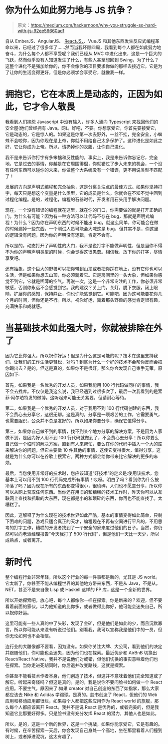 # 你为什么如此努力地与 JS 抗争？

> 原文：<https://medium.com/hackernoon/why-you-struggle-so-hard-with-js-92ee56660adf>

自从 EmberJS、AngularJS、 [ReactJS、](https://hackernoon.com/tagged/r)、VueJS 和其他东西发生反应式编程革命以来，已经过了很多年了……然而当我环顾四周，我看到每个人都在如此努力地奋斗，为什么每个人都不享受呢？我们已经从 MVC 中进化出来，这是一个巨大的飞跃，然而似乎没有人知道发生了什么，有些人甚至想回到 Swing，为了什么？这整个进化不是强加给你的，你不会像你的项目要求你做的那样去接近它，它是为了让你的生活变得更好，但是你必须学会享受它，就像我一样。

# 拥抱它，它在本质上是动态的，正因为如此，它才令人敬畏

我看到人们抱怨 Javascript 中没有输入，许多人涌向 Typescript 来找回他们的安全屋(他们曾经拥有 Java。网)。好吧，不要。你想享受它，你首先要接受它，它是动态的，它是惊人的。如果这是你第一次去野外，一丝不挂，完全安全，小蜘蛛不会咬你，因为你现在是上帝，你就不用给自己太多保护了。这种进化是如此之好，它让你成为上帝。所以，请扔掉你的衣服，让你自己进化。

我不是来告诉你打字有多笨拙和反性能的，事实上，我是来告诉你忘记它，完全地，它是过去的事情，你越是在它周围徘徊，你就错过了步入未来的机会，一个没有任何东西可以碰你的未来，你做整个大系统没有一个错误，更不用说类型不匹配了！

发展的方向是声明式编程和完全抽象，这是分离关注点的最佳方式。如果你坚持打字，每天只是想这个变量是什么类型，它的成员是什么，你就会在不知不觉中回到过程化编程。是的，过程化，编程的石器时代，开发者用石头用手解决问题。

现在，一个没有错误的编程就在这里，就在你的门口，你需要做的就是打开正确的门。为什么有可能？因为有一种方法可以让代码不存在 bug，那就是声明式编程！为什么？因为你在声明东西的时候不能出 bug，就这么简单，你可能会在做的时候漏掉一些东西，一个测试人员可能会大喊这是 bug，但其实不是，你这里的逻辑没有问题，因为你的声明没有逻辑，肯定不会有。

所以是的，动态打开了声明性的大门，我不是说打字不能做声明性，但是当你不得不为你的声明声明类型的时候，你会觉得这很愚蠢。相信我，放下你的打字，尽情享受吧。

还有抽象，这个巨大的野兽可以把你带到山顶或者把你踩在地上，没有它你也可以生活，但是如果你想去山顶，你必须骑着它。它是房间里的一头大象，但如果你感觉不到它，它就是稀薄的空气。再说一次，这是一个非常专注的工作，你必须非常敏感，否则你永远不会感觉到它。我的建议？关上门，关灯，脱下衣服，闭上眼睛，扩展你的感知，保持静止，你也许能感觉到它。可能吧，因为这可能要花你几个月的时间，但你还是不行。所以，祝你好运，骑着那头野兽的感觉肯定很有趣，充满快乐和成就感。

# 当基础技术如此强大时，你就被排除在外了

因为它比你强大，所以祝你好运！但是为什么这是可能的呢？技术在这里支持我们，让我们的工作生活更轻松，对吗？到底为什么一个好的技术不会帮你反而会把你踢出去？是的，但这是真的，如果你不是很好，那么你会发现自己束手无策。原因如下:

首先，如果我是一名优秀的开发人员，如果我能用 100 行代码做同样的事情，我不会去找库。不仅仅是我这么说，我已经遇到过很多次了，最后一次我看到的是索菲·阿尔珀特发的微博。这听起来可能无关紧要，但请耐心等待。

第二，如果我是一个优秀的开发人员，对于我用不到 100 行代码创建的东西，我不会费心去分享它，这很无聊。这是真的，分享是一项艰苦的工作，它需要勇气，也需要胆识，公众并不总是友好的。所以如果你要分享，确保它值得分享。

第三，如果你自己做不到的事情，找不到某个地方分享的解决方案，不是因为人家做不到，是因为好人用不到 100 行代码就做到了，不会费心去分享！所以你要么自己做一个临时的解决方案，直到有人来帮忙，要么在你的代码中插入一个大的库来解决你的问题，但它主要做 10 件其他的事情，这使它变得很大，值得分享，这就是为什么你可以在谷歌上搜索它。两种方式都会给你带来比它解决的更多的麻烦。

最后，当您使用非常好的技术时，您应该知道“好技术”的定义是:使用该技术，您基本上可以用不到 100 行代码完成所有事情！哎呀。明白了吗？看到你为什么被冷落了吗？因为现在所有的东西都变得很小，很琐碎，人们也不愿意分享，所以你可以从网上获取任何东西。当你还在用旧的和糟糕的技术工作时，昨天你可以从互联网上查找和抓取的大东西，现在都是小的和琐碎的东西，你再也不能查找了。太糟糕了。

因此，这解释了为什么现在的技术世界如此严酷，基本的事情变得如此简单，只剩下困难的问题，游戏只适合真正的天才，编程现在不再有空间进行平凡的，不用思考的打字工作，糟糕的开发者找到了一个安全的家来度过他们的日子。当然，你仍然可以向老派经理报告“今天我打了 500 行代码”，但是他们一天比一天少，所以成熟点，或者离开。

# 新时代

整个编程行业非常年轻，所以这个行业的每一件事都是新的，尤其是 JS world。它太新了，你甚至不能从编程世界的其他地方带来东西，不是从 Java，不是从。NET，甚至不是来自像 Lisp 或 Haskell 这样的 FP 库…这是一个全新的世界。

所以开始探索吧，放心吧，每个人都像你一样在探索。你是新来的？欢迎，但不要看着前面的家伙，以为他知道的比你多，或者做得比你好，他可能会迷失自己，所以祝你好运。

这里可能有一些人真的中了头彩，发现了金矿，但是他们是如此的少，而且沉默寡言，所以你可能从来没有听说过他们。别看我，我可以宣称我是他们中的一员，但你无论如何也不会相信。

连行业的大雕像都不要看，因为没有。如果你关注大牌、大公司，看到他们的决定并跟随他们，你可能也会迷失，因为他们也在探索。最近优步和 AirBnB 切换出 React/React Native，我并不是说他们对或错，但他们切换的事实意味着他们也在探索。当你走进死胡同时，你后退并改变路线，这就是探索。

你甚至不能看技术作者本身，他们创造了技术，但这并不意味着他们完全知道或了解它。听起来奇怪吗？但这是真的。是的，我是说你不要问脸书如何做一个 React 应用。不要生气，原因来了:如果 creator 对自己创造的东西了如指掌，那么大家都应该去 Nike 和 Adidas 学踢球。是真的。脸书创造了 React，但他们的 Web 应用和移动应用都很烂，如果每个人都把这些应用作为 React world 的旗舰，那么每个人都应该离开 React。我并不是说 React 是优秀的，或者完美的，但是我知道它比那要好得多。只是脸书没有充分发挥 React 的潜力，其他人也是如此。

所以，是的，这是一个新的世界，这是一个挑战，如果你能享受它，它是有趣的。有时候，在辛苦探索一天后，你会发现自己身处一个高地，坐在那里看着人们撞到树上，或者掉进泥坑，这太有趣了。